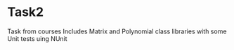 # Task2
Task from courses
Includes Matrix and Polynomial class libraries with some Unit tests uing NUnit

